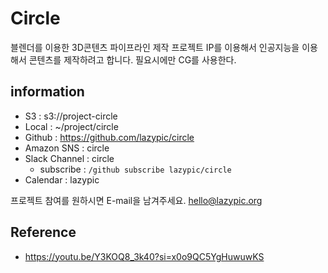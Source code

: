 # Circle

블렌더를 이용한 3D콘텐츠 파이프라인 제작 프로젝트
IP를 이용해서 인공지능을 이용해서 콘텐츠를 제작하려고 합니다. 필요시에만 CG를 사용한다.

## information
- S3 : s3://project-circle
- Local : ~/project/circle
- Github : https://github.com/lazypic/circle
- Amazon SNS : circle
- Slack Channel : circle
    - subscribe : `/github subscribe lazypic/circle`
- Calendar : lazypic

프로젝트 참여를 원하시면 E-mail을 남겨주세요. hello@lazypic.org

## Reference

- https://youtu.be/Y3KOQ8_3k40?si=x0o9QC5YgHuwuwKS
